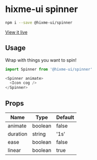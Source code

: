 # hixme-ui spinner

```bash
npm i --save @hixme-ui/spinner
```
[View it live](https://hixme.github.io/hixme-ui/spinner)

## Usage
Wrap with things you want to spin!

```javascript
import Spinner from '@hixme-ui/spinner'

<Spinner animate>
  <Icon cog />
</Spinner>
```

## Props

| Name            | Type        | Default        |
|-----------------|-------------|----------------|
| animate         | boolean     | false          |
| duration        | string      | '1s'           |
| ease            | boolean     | false          |
| linear          | boolean     | true           |
